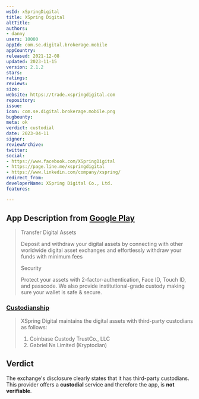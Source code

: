 ```yaml
---
wsId: xSpringDigital
title: XSpring Digital
altTitle: 
authors:
- danny
users: 10000
appId: com.se.digital.brokerage.mobile
appCountry: 
released: 2021-12-08
updated: 2023-11-15
version: 2.1.2
stars: 
ratings: 
reviews: 
size: 
website: https://trade.xspringdigital.com
repository: 
issue: 
icon: com.se.digital.brokerage.mobile.png
bugbounty: 
meta: ok
verdict: custodial
date: 2023-04-11
signer: 
reviewArchive: 
twitter: 
social:
- https://www.facebook.com/XSpringDigital
- https://page.line.me/xspringdigital
- https://www.linkedin.com/company/xspring/
redirect_from: 
developerName: XSpring Digital Co., Ltd.
features: 

---
```


## App Description from [Google Play](https://play.google.com/store/apps/details?id=com.se.digital.brokerage.mobile)

> Transfer Digital Assets
>
> Deposit and withdraw your digital assets by connecting with other worldwide digital asset exchanges and effortlessly withdraw your funds with minimum fees
>
> Security
>
> Protect your assets with 2-factor-authentication, Face ID, Touch ID, and passcode. We also provide institutional-grade custody making sure your wallet is safe & secure.

### [Custodianship](https://support-trade.xspringdigital.com/hc/en-us/articles/14451627787801-Risk-and-Asset-Keeping-Disclosure) 

> XSpring Digital maintains the digital assets with third-party custodians as follows:
>
> 1. Coinbase Custody TrustCo., LLC
> 2. Gabriel Ns Limited (Kryptodian)

## Verdict 

The exchange's disclosure clearly states that it has third-party custodians. This provider offers a **custodial** service and therefore the app, is **not verifiable**.
